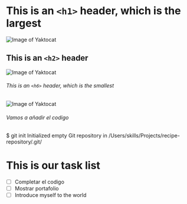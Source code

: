 # 
## 
### 
# This is an `<h1>` header, which is the largest

![Image of Yaktocat](https://octodex.github.com/images/yaktocat.png)

## This is an `<h2>` header

![Image of Yaktocat](https://octodex.github.com/images/yaktocat.png)

###### This is an `<h6>` header, which is the smallest

![Image of Yaktocat](https://octodex.github.com/images/yaktocat.png)


###### Vamos a añadir el codigo
$ git init
Initialized empty Git repository in /Users/skills/Projects/recipe-repository/.git/


# This is our task list

- [ ] Completar el codigo
- [ ] Mostrar portafolio
- [ ] Introduce myself to the world
